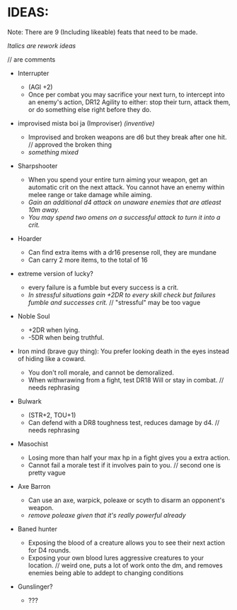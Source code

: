 # IDEAS:

Note: There are 9 (Including likeable) feats that need to be made.

*Italics are rework ideas*

// are comments

- Interrupter
    - (AGI +2)
    - Once per combat you may sacrifice your next turn, to intercept into an enemy's action, DR12 Agility to either: stop their turn, attack them, or do something else right before they do.

- improvised mista boi ja (Improviser) *(inventive)*
    - Improvised and broken weapons are d6 but they break after one hit. // approved the broken thing
    - *something mixed*

- Sharpshooter
    - When you spend your entire turn aiming your weapon, get an automatic crit on the next attack. You cannot have an enemy within melee range or take damage while aiming.
     - *Gain an additional d4 attack on unaware enemies that are atleast 10m away.*
     - *You may spend two omens on a successful attack to turn it into a crit.*

- Hoarder
    - Can find extra items with a dr16 presense roll, they are mundane
    - Can carry 2 more items, to the total of 16

- extreme version of lucky?
    - every failure is a fumble but every success is a crit.
    - *In stressful situations gain +2DR to every skill check but failures fumble and successes crit.*
    // "stressful" may be too vague 
- Noble Soul
    - +2DR when lying.
    - -5DR when being truthful.

- Iron mind (brave guy thing): You prefer looking death in the eyes instead of hiding like a coward.
    - You don't roll morale, and cannot be demoralized.
    - When withwrawing from a fight, test DR18 Will or stay in combat.
    // needs rephrasing

- Bulwark
    - (STR+2, TOU+1)
    - Can defend with a DR8 toughness test, reduces damage by d4.
    // needs rephrasing

- Masochist
    - Losing more than half your max hp in a fight gives you a extra action.
    - Cannot fail a morale test if it involves pain to you.
    // second one is pretty vague  

- Axe Barron
    - Can use an axe, warpick, poleaxe or scyth to disarm an opponent's weapon. 
    - *remove poleaxe given that it's really powerful already*

- Baned hunter
    - Exposing the blood of a creature allows you to see their next action for D4 rounds.
    - Exposing your own blood lures aggressive creatures to your location.
    // weird one, puts a lot of work onto the dm, and removes enemies being able to addept to changing conditions

- Gunslinger?
    - ???
